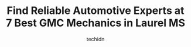 ---
layout: ampstory
image: https://images.unsplash.com/photo-1653047257661-fbf6d8f1129c?ixlib=rb-4.0.3&ixid=MnwxMjA3fDB8MHxwaG90by1wYWdlfHx8fGVufDB8fHx8&auto=format&fit=crop&w=640&h=853&q=80
author: techidn
featured: false
description: Searching for the finest GMC Mechanic in Laurel MS, USA? Look no further than the 7 best GMC Mechanic in the area, where youll find a team of highly qualified professionals ready to handle 
title: Find Reliable Automotive Experts at 7 Best GMC Mechanics in Laurel MS
cover:
   title: Find Reliable Automotive Experts at 7 Best GMC Mechanics in Laurel MS
   subtitle: Rickpate
   background: https://images.unsplash.com/photo-1653047257661-fbf6d8f1129c?ixlib=rb-4.0.3&ixid=MnwxMjA3fDB8MHxwaG90by1wYWdlfHx8fGVufDB8fHx8&auto=format&fit=crop&w=640&h=853&q=80

pages: 
 - layout: thirds
   top: <h1>#1 Hermans Auto Tech</h1>
   bottom: "<p>Was traveling thru the state from Mn. Had a noise in rear of vehicle. Stacy was willing to take our vehicle for a test ride and determined the problem was our tires. With</p>"
   background: https://www.knot35.com/toplist/wp-content/uploads/2023/06/best-gmc-mechanic-1-in-laurel-ms-1685836647.jpeg
   backgroundblur: true
 - layout: thirds
   top: <h1>#2 AAMCO Transmissions & Total Car Care</h1>
   bottom: "<p>1240 Ellisville Blvd, Laurel, MS 39440, United States</p>"
   background: https://www.knot35.com/toplist/wp-content/uploads/2023/06/best-gmc-mechanic-2-in-laurel-ms-1685836647.jpeg
   cta:
      link: https://www.knot35.com/toplist/find-reliable-automotive-experts-at-7-best-gmc-mechanics-in-laurel-ms/
      text: Find Reliable Automotive Experts at 7 Best GMC Mechanics in Laurel MS
 - layout: thirds
   top: <h1>#3 A S & H Auto Services - Laurel</h1>
   bottom: "<p>219 N 11th Ave, Laurel, MS 39440, United States</p>"
   background: https://www.knot35.com/toplist/wp-content/uploads/2023/06/best-gmc-mechanic-3-in-laurel-ms-1685836648.jpeg
   cta:
      link: https://www.knot35.com/toplist/find-reliable-automotive-experts-at-7-best-gmc-mechanics-in-laurel-ms/
      text: Find Reliable Automotive Experts at 7 Best GMC Mechanics in Laurel MS
 - layout: thirds
   top: <h1>#4 Busy Bee Brakes & Alignment</h1>
   bottom: "<p>460 MS-15, Laurel, MS 39440, United States</p>"
   background: https://images.unsplash.com/photo-1609083590460-7b8cc0ca65f8?ixlib=rb-4.0.3&ixid=MnwxMjA3fDB8MHxwaG90by1wYWdlfHx8fGVufDB8fHx8&auto=format&fit=crop&w=640&h=853&q=80
   cta:
      link: https://www.knot35.com/toplist/find-reliable-automotive-experts-at-7-best-gmc-mechanics-in-laurel-ms/
      text: Find Reliable Automotive Experts at 7 Best GMC Mechanics in Laurel MS
 - layout: thirds
   top: <h1>#5 Professional Automotive</h1>
   bottom: "<p>92 Eastview Drive Hwy, US-84, Laurel, MS 39443, United States</p>"
   background: https://images.unsplash.com/photo-1534312527009-56c7016453e6?ixlib=rb-4.0.3&ixid=MnwxMjA3fDB8MHxwaG90by1wYWdlfHx8fGVufDB8fHx8&auto=format&fit=crop&w=640&h=853&q=80
   cta:
      link: https://www.knot35.com/toplist/find-reliable-automotive-experts-at-7-best-gmc-mechanics-in-laurel-ms/
      text: Find Reliable Automotive Experts at 7 Best GMC Mechanics in Laurel MS
 - layout: thirds
   top: <h1>#6 Jerrys Automotive</h1>
   bottom: "<p>215 N 11th Ave, Laurel, MS 39440, United States</p>"
   background: https://images.unsplash.com/photo-1557672172-298e090bd0f1?ixlib=rb-4.0.3&ixid=MnwxMjA3fDB8MHxwaG90by1wYWdlfHx8fGVufDB8fHx8&auto=format&fit=crop&w=640&h=853&q=80
   cta:
      link: https://www.knot35.com/toplist/find-reliable-automotive-experts-at-7-best-gmc-mechanics-in-laurel-ms/
      text: Find Reliable Automotive Experts at 7 Best GMC Mechanics in Laurel MS
 - layout: thirds
   top: <h1>#7 Orange Automotive Sales & Service</h1>
   bottom: "<p>511 N Cooks Ave, Laurel, MS 39440, United States</p>"
   background: https://images.unsplash.com/photo-1614648718611-0635f29016cb?ixlib=rb-4.0.3&ixid=MnwxMjA3fDB8MHxwaG90by1wYWdlfHx8fGVufDB8fHx8&auto=format&fit=crop&w=640&h=853&q=80
   cta:
      link: https://www.knot35.com/toplist/find-reliable-automotive-experts-at-7-best-gmc-mechanics-in-laurel-ms/
      text: Find Reliable Automotive Experts at 7 Best GMC Mechanics in Laurel MS
 - layout: thirds
   middle: Continue reading...
   background: https://images.unsplash.com/photo-1632260260864-caf7fde5ec36?ixlib=rb-4.0.3&ixid=MnwxMjA3fDB8MHxwaG90by1wYWdlfHx8fGVufDB8fHx8&auto=format&fit=crop&w=640&h=853&q=80
   cta:
      link: https://www.knot35.com/toplist/find-reliable-automotive-experts-at-7-best-gmc-mechanics-in-laurel-ms/
      text: Find Reliable Automotive Experts at 7 Best GMC Mechanics in Laurel MS
      
---